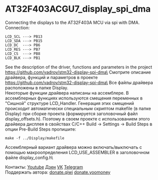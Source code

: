 # AT32F403ACGU7_display_spi_dma
 Connecting the displays to the AT32F403A MCU via spi with DMA.\
Connection:
```
LCD_SCL ---> PB13
LCD_SDA ---> PB15
LCD_DC  ---> PB6
LCD_RES ---> PB7
LCD_CS  ---> PB8
LCD_BLK ---> PB1
```
See the description of the driver, functions and parameters in the project https://github.com/vadrov/stm32-display-spi-dma\
Смотрите описание драйвера, функций и параметров в проекте https://github.com/vadrov/stm32-display-spi-dma\
Все файлы драйвера расположены в папке Display.\
Некоторые функции драйвера написаны на ассемблере. В ассемблерных функциях используются смещения переменных в "Сишной" структуре LCD_Handler. Генерация этих смещений происходит автоматически специальным скриптом makefile (в папке Display) при сборке проекта (формируется заголовочный файл display_offsets.h). Поэтому в своем проекте с использованием этого драйвера дисплея в свойствах С/С++ Build -> Settings -> Build Steps в опции Pre-Build Steps пропишите:
```
make -f ../Display/makefile
```
Ассемблерный вариант драйвера можно включать/выключать с помощью макроопределения LCD_USE_ASSEMBLER в заголовочном файле display_config.h\

Контакты: [Youtube](https://www.youtube.com/@VadRov) [Дзен](https://dzen.ru/vadrov) [VK](https://vk.com/vadrov) [Telegram](https://t.me/vadrov_channel)\
Поддержать автора: [donate.qiwi](https://donate.qiwi.com/payin/VadRov)  [donate.yoomoney](https://yoomoney.ru/to/4100117522443917)
